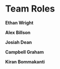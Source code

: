 # Team Roles

**Ethan Wright**


**Alex Billson**


**Josiah Dean**


**Campbell Graham**


**Kiran Bommakanti**